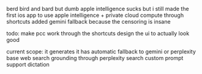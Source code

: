 berd
bird and bard but dumb
apple intelligence sucks but i still made the first ios app to use apple intelligence + private cloud compute through shortcuts
added gemini fallback because the censoring is insane


todo:
make pcc work through the shortcuts
design the ui to actually look good

current scope:
it generates
it has automatic fallback to gemini or perplexity base web search
grounding through perplexity search
custom prompt support
dictation